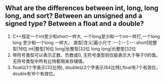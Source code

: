 ## What are the differences between int, long, long long, and sort? Between an unsigned and a signed type? Between a float and a double?
1. C++规定一个int至少和short一样大, 一个long至少和一个int一样打,一个long long 至少和一个long 一样大。
类型|含义|最小尺寸
:--:|:--:|:--:
short|短整型|16位
int|整型|16位 
long|长整型|32位
long long|长整型|32位
2. 带符号类型可以表示正数、负数或0, 无符号类型则仅能表示大于等于0的值。无符号类型中所有比特都用来存储值。
3. float以1个字表示(32比特), double以2个字表示(64比特),float有7个有效位，double有16个有效位。

